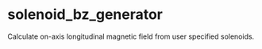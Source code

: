# solenoid_bz_generator
Calculate on-axis longitudinal magnetic field from user specified solenoids.
